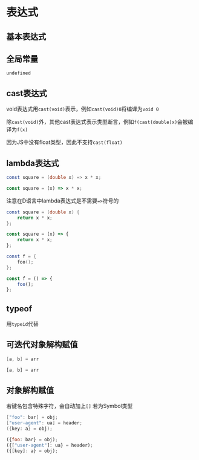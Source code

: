 # 表达式

## 基本表达式

## 全局常量

`undefined`

## cast表达式

void表达式用`cast(void)`表示，例如`cast(void)0`将编译为`void 0`

除`cast(void)`外，其他cast表达式表示类型断言，例如`f(cast(double)x)`会被编译为`f(x)`

因为JS中没有float类型，因此不支持`cast(float)`


## lambda表达式

```d
const square = (double x) => x * x;
```

```js
const square = (x) => x * x;
```

注意在D语言中lambda表达式是不需要`=>`符号的

```d
const square = (double x) {
    return x * x;
};
```

```js
const square = (x) => {
    return x * x;
};
```

```d
const f = {
    foo();
};
```

```js
const f = () => {
    foo();
};
```

## typeof

用`typeid`代替

## 可迭代对象解构赋值
```d
[a, b] = arr
```

```js
[a, b] = arr
```

## 对象解构赋值

若键名包含特殊字符，会自动加上`[]`
若为Symbol类型
```d
["foo": bar] = obj;
["user-agent": ua] = header;
({key: a} = obj);
```

```js
({foo: bar} = obj);
({["user-agent"]: ua} = header);
({[key]: a} = obj);
```

